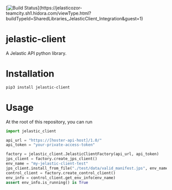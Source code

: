 [![Build Status](https://jelasticozor-teamcity.sh1.hidora.com/app/rest/builds/buildType:(id:SharedLibraries_JelasticClient_Integration)/statusIcon)](https://jelasticozor-teamcity.sh1.hidora.com/viewType.html?buildTypeId=SharedLibraries_JelasticClient_Integration&guest=1)


# jelastic-client

A Jelastic API python library.

# Installation

```bash
pip3 install jelastic-client
```

# Usage

At the root of this repository, you can run

```python
import jelastic_client

api_url = "https://[hoster-api-host]/1.0/"
api_token = "your-private-access-token"

factory = jelastic_client.JelasticClientFactory(api_url, api_token)
jps_client = factory.create_jps_client()
env_name = "my-jelastic-client-test"
jps_client.install_from_file("./test/data/valid_manifest.jps", env_name)
control_client = factory.create_control_client()
env_info = control_client.get_env_info(env_name)
assert env_info.is_running() is True
```
